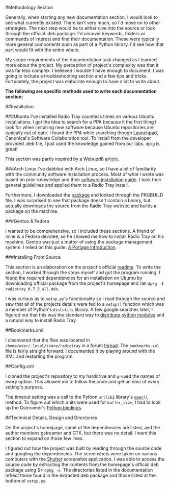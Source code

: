 

#Methodology Section

Generally, when starting any new documentation section, I would look to see what currently existed. There isn't very much, so I'd move on to other strategies. The next step would be to either dive into the source or look through the official .deb package. I'd uncover keywords, folders or commands of interest and find their documentation. These were typically more general components such as part of a Python library. I'd see how that part would fit with the entire whole.

My scope requirements of the documentation task changed as I learned more about the project. My perception of project's complexity was that it was far less complex. I believed I wouldn't have enough to document. I was going to include a troubleshooting section and a few tips and tricks. Fortunately, the project was elaborate enough to have a lot to write about.

**The following are specific methods used to write each documentation section:**

##Installation

###Ubuntu
I've installed Radio Tray countless times on various Ubuntu installations. I got the idea to search for a PPA because it the first thing I look for when installing new software because Ubuntu repositories are typically out of date.  I found the PPA while searching though [Launchpad](http://launchpad.net), Canonical's Software Collaboration tool. To install from the developer provided .deb file, I just used the knowledge gained from our labs. `dpkg` is great!

This section was partly inspired by a Webupd8 [article](http://www.webupd8.org/2011/04/how-to-enable-ubuntu-appindicator-for.html).

###Arch Linux
I've dabbled with Arch Linux, so I have a bit of familiarity with the community software installation process. Most of what I wrote was based on prior knowledge and their [software installation guide](https://wiki.archlinux.org/index.php/AUR_User_Guidelines). I took their general guidelines and applied them to a Radio Tray install.

Furthermore, I downloaded the [package](https://aur.archlinux.org/packages/radiotray/) and looked through the PKGBUILD file. I was surprised to see that package doesn't contain a binary, but actually downloads the source from the Radio Tray website and builds a package on the machine.

###Gentoo & Fedora

I wanted to be comprehensive, so I included these sections. A friend of mine is a Fedora devotee, so he showed me how to install Radio Tray on his machine. Gentoo was just a matter of using the package management system. I relied on this guide: [A Portage Introduction](http://www.gentoo.org/doc/en/handbook/handbook-x86.xml?part=2&chap=1).

###Installing From Source

This section is an elaboration on the project's official [readme](https://bitbucket.org/carlmig/radio-tray/src). To write the section, I worked through the steps myself and got the program running. I found the required dependencies for an installation on Ubuntu by downloading official package from the project's homepage and ran `dpkg -I radiotray_0.7.3_all.deb`.

I was curious as to `setup.py`'s functionality so I read through the source and saw that all of the projects details were fed to a `setup()` function which was a member of Python's `distutils` library. A few google searches later, I figured out that this was the standard way to [distribute python modules](http://docs.python.org/2/distutils/setupscript.html) and a natural way to install Radio Tray.

##Bookmarks.xml

I discovered that the files was located in `/home/user/.local/share/radiotray` in a forum [thread](https://www.ultimateeditionoz.com/forum/viewtopic.php?t=3051). The `bookmarks.xml` file is fairly straight forward. I documented it by playing around with the XML and restarting the program.

##Config.xml

I cloned the project's repository to my harddrive and `grep`ed the names of every option. This allowed me to follow the code and get an idea of every setting's purpose.

The timeout setting was a call to the Python `urllib2` library's [`open()`](http://docs.python.org/2/library/urllib2.html) method. To figure out which units were used for `buffer_size`, I had to look up the Gstreamer's [Python bindings](http://pygstdocs.berlios.de/pygst-reference/class-gstbuffer.html).

##Technical Details, Design and Directories

On the project's homepage, some of the dependencies are listed, and the author mentions gstreamer and GTK, but there was no detail. I want this section to expand on those few lines.

I figured out how the project was built by reading through the source code and googling the dependencies. The screenshots were taken on various computers with the [Shutter](http://shutter-project.org/) screenshot application. I was able to access the source code by extracting the contents from the homepage's official deb package using $> `dpkg -x`. The directories listed in the documentation reflect those found in the extracted deb package and those listed at the bottom of `setup.py`.
